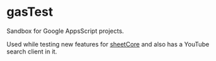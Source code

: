 # gasTest

Sandbox for Google AppsScript projects.

Used while testing new features for [sheetCore](github.com/texas-mcallen-misison/sheetCore) and also has a YouTube search client in it.
